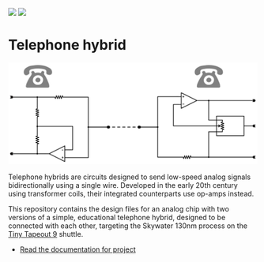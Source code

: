 ![](../../workflows/gds/badge.svg) ![](../../workflows/docs/badge.svg)

# Telephone hybrid

![Schematic of two hybrids connected through their LINE pins](docs/hybrids.svg)

Telephone hybrids are circuits designed to send low-speed analog signals
bidirectionally using a single wire. Developed in the early 20th
century using transformer coils, their integrated counterparts use op-amps instead.

This repository contains the design files for an analog chip with two versions
of a simple, educational telephone hybrid, designed to be connected with each
other, targeting the Skywater 130nm process on the [Tiny Tapeout 9](https://tinytapeout.com)
shuttle.

- [Read the documentation for project](docs/info.md)
